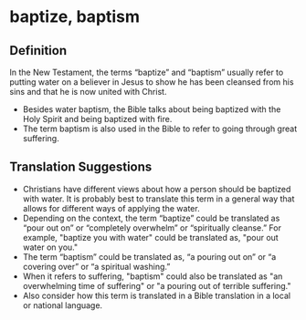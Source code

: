 # baptize, baptism

## Definition

In the New Testament, the terms “baptize” and “baptism” usually refer to putting water on a believer in Jesus to show he has been cleansed from his sins and that he is now united with Christ.

* Besides water baptism, the Bible talks about being baptized with the Holy Spirit and being baptized with fire.
* The term baptism is also used in the Bible to refer to going through great suffering.


## Translation Suggestions



* Christians have different views about how a person should be baptized with water. It is probably best to translate this term in a general way that allows for different ways of applying the water.
* Depending on the context, the term “baptize” could be translated as “pour out on” or “completely overwhelm” or “spiritually cleanse.” For example, "baptize you with water" could be translated as, "pour out water on you."
* The term “baptism” could be translated as, “a pouring out on” or “a covering over” or “a spiritual washing.”
* When it refers to suffering, "baptism" could also be translated as "an overwhelming time of suffering" or "a pouring out of terrible suffering."
* Also consider how this term is translated in a Bible translation in a local or national language.